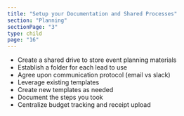```yaml
---
title: "Setup your Documentation and Shared Processes"
section: "Planning"
sectionPage: "3"
type: child
page: "16"
---
```


- Create a shared drive to store event planning materials
- Establish a folder for each lead to use
- Agree upon communication protocol (email vs slack)
- Leverage existing templates
- Create new templates as needed
- Document the steps you took
- Centralize budget tracking and receipt upload
